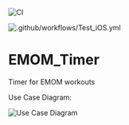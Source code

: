 ![CI](https://github.com/mcdigregorio/EMOM_Timer/workflows/CI/badge.svg)

![.github/workflows/Test_iOS.yml](https://github.com/mcdigregorio/EMOM_Timer/workflows/.github/workflows/Test_iOS.yml/badge.svg)


# EMOM_Timer
Timer for EMOM workouts

Use Case Diagram:

![Use Case Diagram](http://www.plantuml.com/plantuml/proxy?cache=no&src=https://raw.githubusercontent.com/mcdigregorio/EMOM_Timer/master/UML_Diagrams/UseCase.puml)
